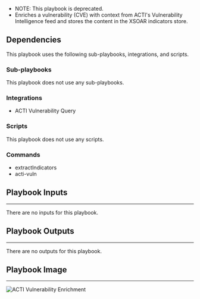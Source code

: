 - NOTE: This playbook is deprecated.
- Enriches a vulnerability (CVE) with context from ACTI's Vulnerability Intelligence feed and stores the content in the XSOAR indicators store.

## Dependencies
This playbook uses the following sub-playbooks, integrations, and scripts.

### Sub-playbooks
This playbook does not use any sub-playbooks.

### Integrations
* ACTI Vulnerability Query

### Scripts
This playbook does not use any scripts.

### Commands
* extractIndicators
* acti-vuln

## Playbook Inputs
---
There are no inputs for this playbook.

## Playbook Outputs
---
There are no outputs for this playbook.

## Playbook Image
---
![ACTI Vulnerability Enrichment](../../doc_files/161071089-cbd8df9a-dbd3-4e51-a256-59002bcaad92.png)
